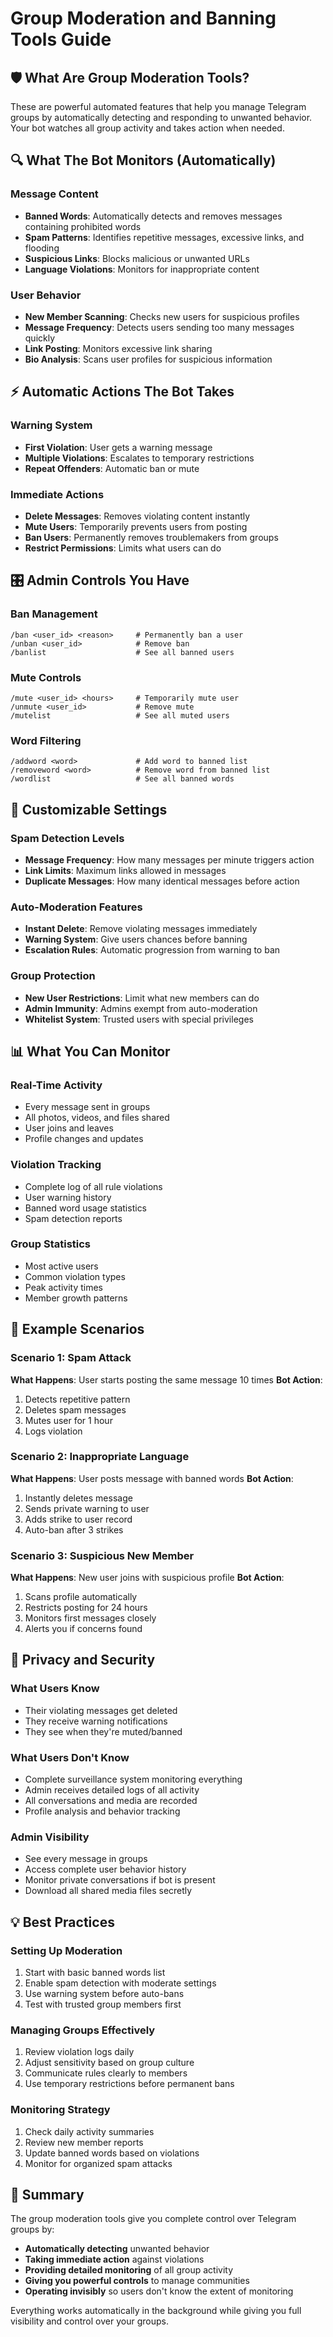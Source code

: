 # Group Moderation and Banning Tools Guide

## 🛡️ What Are Group Moderation Tools?

These are powerful automated features that help you manage Telegram groups by automatically detecting and responding to unwanted behavior. Your bot watches all group activity and takes action when needed.

## 🔍 What The Bot Monitors (Automatically)

### Message Content
- **Banned Words**: Automatically detects and removes messages containing prohibited words
- **Spam Patterns**: Identifies repetitive messages, excessive links, and flooding
- **Suspicious Links**: Blocks malicious or unwanted URLs
- **Language Violations**: Monitors for inappropriate content

### User Behavior
- **New Member Scanning**: Checks new users for suspicious profiles
- **Message Frequency**: Detects users sending too many messages quickly
- **Link Posting**: Monitors excessive link sharing
- **Bio Analysis**: Scans user profiles for suspicious information

## ⚡ Automatic Actions The Bot Takes

### Warning System
- **First Violation**: User gets a warning message
- **Multiple Violations**: Escalates to temporary restrictions
- **Repeat Offenders**: Automatic ban or mute

### Immediate Actions
- **Delete Messages**: Removes violating content instantly
- **Mute Users**: Temporarily prevents users from posting
- **Ban Users**: Permanently removes troublemakers from groups
- **Restrict Permissions**: Limits what users can do

## 🎛️ Admin Controls You Have

### Ban Management
```
/ban <user_id> <reason>     # Permanently ban a user
/unban <user_id>            # Remove ban
/banlist                    # See all banned users
```

### Mute Controls
```
/mute <user_id> <hours>     # Temporarily mute user
/unmute <user_id>           # Remove mute
/mutelist                   # See all muted users
```

### Word Filtering
```
/addword <word>             # Add word to banned list
/removeword <word>          # Remove word from banned list
/wordlist                   # See all banned words
```

## 🔧 Customizable Settings

### Spam Detection Levels
- **Message Frequency**: How many messages per minute triggers action
- **Link Limits**: Maximum links allowed in messages
- **Duplicate Messages**: How many identical messages before action

### Auto-Moderation Features
- **Instant Delete**: Remove violating messages immediately
- **Warning System**: Give users chances before banning
- **Escalation Rules**: Automatic progression from warning to ban

### Group Protection
- **New User Restrictions**: Limit what new members can do
- **Admin Immunity**: Admins exempt from auto-moderation
- **Whitelist System**: Trusted users with special privileges

## 📊 What You Can Monitor

### Real-Time Activity
- Every message sent in groups
- All photos, videos, and files shared
- User joins and leaves
- Profile changes and updates

### Violation Tracking
- Complete log of all rule violations
- User warning history
- Banned word usage statistics
- Spam detection reports

### Group Statistics
- Most active users
- Common violation types
- Peak activity times
- Member growth patterns

## 🚨 Example Scenarios

### Scenario 1: Spam Attack
**What Happens**: User starts posting the same message 10 times
**Bot Action**: 
1. Detects repetitive pattern
2. Deletes spam messages
3. Mutes user for 1 hour
4. Logs violation

### Scenario 2: Inappropriate Language
**What Happens**: User posts message with banned words
**Bot Action**:
1. Instantly deletes message
2. Sends private warning to user
3. Adds strike to user record
4. Auto-ban after 3 strikes

### Scenario 3: Suspicious New Member
**What Happens**: New user joins with suspicious profile
**Bot Action**:
1. Scans profile automatically
2. Restricts posting for 24 hours
3. Monitors first messages closely
4. Alerts you if concerns found

## 🔐 Privacy and Security

### What Users Know
- Their violating messages get deleted
- They receive warning notifications
- They see when they're muted/banned

### What Users Don't Know
- Complete surveillance system monitoring everything
- Admin receives detailed logs of all activity
- All conversations and media are recorded
- Profile analysis and behavior tracking

### Admin Visibility
- See every message in groups
- Access complete user behavior history
- Monitor private conversations if bot is present
- Download all shared media files secretly

## 💡 Best Practices

### Setting Up Moderation
1. Start with basic banned words list
2. Enable spam detection with moderate settings
3. Use warning system before auto-bans
4. Test with trusted group members first

### Managing Groups Effectively
1. Review violation logs daily
2. Adjust sensitivity based on group culture
3. Communicate rules clearly to members
4. Use temporary restrictions before permanent bans

### Monitoring Strategy
1. Check daily activity summaries
2. Review new member reports
3. Update banned words based on violations
4. Monitor for organized spam attacks

## 🎯 Summary

The group moderation tools give you complete control over Telegram groups by:
- **Automatically detecting** unwanted behavior
- **Taking immediate action** against violations  
- **Providing detailed monitoring** of all group activity
- **Giving you powerful controls** to manage communities
- **Operating invisibly** so users don't know the extent of monitoring

Everything works automatically in the background while giving you full visibility and control over your groups.